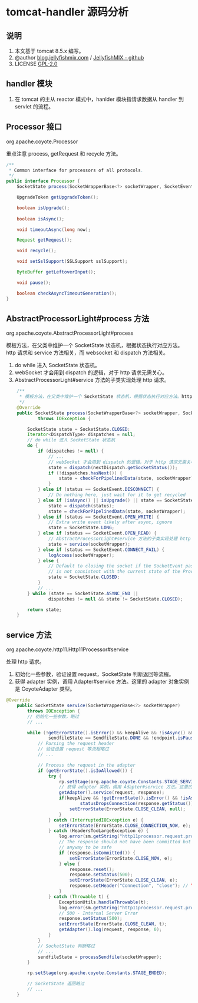 # tomcat-handler 源码分析



## 说明

1. 本文基于 tomcat 8.5.x 编写。
2. @author [blog.jellyfishmix.com](http://blog.jellyfishmix.com) / [JellyfishMIX - github](https://github.com/JellyfishMIX)
3. LICENSE [GPL-2.0](https://github.com/JellyfishMIX/GPL-2.0)



## handler 模块

1. 在 tomcat 的主从 reactor 模式中，hanlder 模块指请求数据从 handler 到 servlet 的流程。



## Processor 接口

org.apache.coyote.Processor

重点注意 process, getRequest 和 recycle 方法。

```java
/**
 * Common interface for processors of all protocols.
 */
public interface Processor {
    SocketState process(SocketWrapperBase<?> socketWrapper, SocketEvent status) throws IOException;

    UpgradeToken getUpgradeToken();

    boolean isUpgrade();
    
    boolean isAsync();

    void timeoutAsync(long now);

    Request getRequest();

    void recycle();

    void setSslSupport(SSLSupport sslSupport);

    ByteBuffer getLeftoverInput();

    void pause();

    boolean checkAsyncTimeoutGeneration();
}
```



## AbstractProcessorLight#process 方法

org.apache.coyote.AbstractProcessorLight#process

模板方法，在父类中维护一个 SocketState 状态机，根据状态执行对应方法。http 请求和 service 方法相关，而 websocket 和 dispatch 方法相关。

1. do while 进入 SocketState 状态机。
2. webSocket 才会用到 dispatch 的逻辑，对于 http 请求无需关心。
3. AbstractProcessorLight#service 方法的子类实现处理 http 请求。

```java
    /**
     * 模板方法，在父类中维护一个 SocketState 状态机，根据状态执行对应方法。http 请求和 service 方法相关，而 websocket 和 dispatch 方法相关。
     */
	@Override
    public SocketState process(SocketWrapperBase<?> socketWrapper, SocketEvent status)
            throws IOException {

        SocketState state = SocketState.CLOSED;
        Iterator<DispatchType> dispatches = null;
        // do while 进入 SocketState 状态机
        do {
            if (dispatches != null) {
                // ...
                // webSocket 才会用到 dispatch 的逻辑，对于 http 请求无需关心
                state = dispatch(nextDispatch.getSocketStatus());
                if (!dispatches.hasNext()) {
                    state = checkForPipelinedData(state, socketWrapper);
                }
            } else if (status == SocketEvent.DISCONNECT) {
                // Do nothing here, just wait for it to get recycled
            } else if (isAsync() || isUpgrade() || state == SocketState.ASYNC_END) {
                state = dispatch(status);
                state = checkForPipelinedData(state, socketWrapper);
            } else if (status == SocketEvent.OPEN_WRITE) {
                // Extra write event likely after async, ignore
                state = SocketState.LONG;
            } else if (status == SocketEvent.OPEN_READ) {
                // AbstractProcessorLight#service 方法的子类实现处理 http 请求
                state = service(socketWrapper);
            } else if (status == SocketEvent.CONNECT_FAIL) {
                logAccess(socketWrapper);
            } else {
                // Default to closing the socket if the SocketEvent passed in
                // is not consistent with the current state of the Processor
                state = SocketState.CLOSED;
            }
            // ...
        } while (state == SocketState.ASYNC_END ||
                dispatches != null && state != SocketState.CLOSED);

        return state;
    }
```



## service 方法

org.apache.coyote.http11.Http11Processor#service

处理 http 请求。

1. 初始化一些参数，验证设置 request，SocketState 判断返回等流程。
2. 获得 adapter 实例，调用 Adapter#service 方法。这里的 adapter 对象实例是 CoyoteAdapter 类型。

```java
@Override
    public SocketState service(SocketWrapperBase<?> socketWrapper)
        throws IOException {
        // 初始化一些参数，略过
        // ...

        while (!getErrorState().isError() && keepAlive && !isAsync() && upgradeToken == null &&
                sendfileState == SendfileState.DONE && !endpoint.isPaused()) {
            // Parsing the request header
            // 验证设置 request 等流程略过
            // ...

            // Process the request in the adapter
            if (getErrorState().isIoAllowed()) {
                try {
                    rp.setStage(org.apache.coyote.Constants.STAGE_SERVICE);
                    // 获得 adapter 实例，调用 Adapter#service 方法。这里的 adapter 对象实例是 CoyoteAdapter 类型。
                    getAdapter().service(request, response);
                    if(keepAlive && !getErrorState().isError() && !isAsync() &&
                            statusDropsConnection(response.getStatus())) {
                        setErrorState(ErrorState.CLOSE_CLEAN, null);
                    }
                } catch (InterruptedIOException e) {
                    setErrorState(ErrorState.CLOSE_CONNECTION_NOW, e);
                } catch (HeadersTooLargeException e) {
                    log.error(sm.getString("http11processor.request.process"), e);
                    // The response should not have been committed but check it
                    // anyway to be safe
                    if (response.isCommitted()) {
                        setErrorState(ErrorState.CLOSE_NOW, e);
                    } else {
                        response.reset();
                        response.setStatus(500);
                        setErrorState(ErrorState.CLOSE_CLEAN, e);
                        response.setHeader("Connection", "close"); // TODO: Remove
                    }
                } catch (Throwable t) {
                    ExceptionUtils.handleThrowable(t);
                    log.error(sm.getString("http11processor.request.process"), t);
                    // 500 - Internal Server Error
                    response.setStatus(500);
                    setErrorState(ErrorState.CLOSE_CLEAN, t);
                    getAdapter().log(request, response, 0);
                }
            }
            // SocketState 判断略过
            // ...
            sendfileState = processSendfile(socketWrapper);
        }

        rp.setStage(org.apache.coyote.Constants.STAGE_ENDED);

        // SocketState 返回略过
        // ...
    }
```

